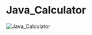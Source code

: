 # Java_Calculator
![Java_Calculator](https://socialify.git.ci/KrishGaur1354/Java_Calculator/image?font=Source%20Code%20Pro&language=1&name=1&owner=1&pattern=Plus&theme=Dark)
